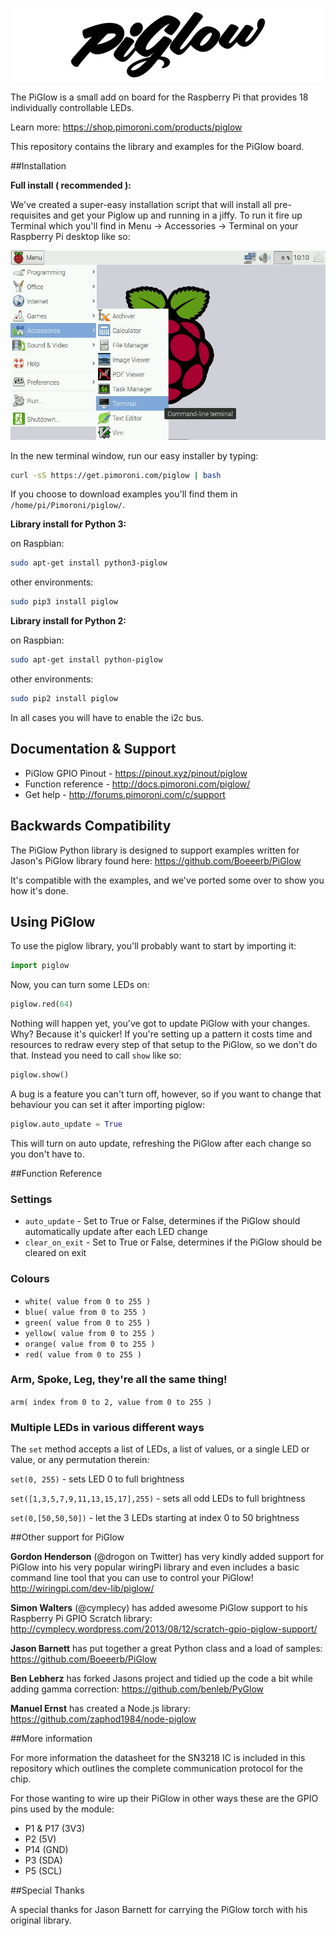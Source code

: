 ![Piglow](piglow-logo.jpg)

The PiGlow is a small add on board for the Raspberry Pi that provides 18 individually controllable LEDs.

Learn more: https://shop.pimoroni.com/products/piglow

This repository contains the library and examples for the PiGlow board.

##Installation

**Full install ( recommended ):**

We've created a super-easy installation script that will install all pre-requisites and get your Piglow up and running in a jiffy. To run it fire up Terminal which you'll find in Menu -> Accessories -> Terminal on your Raspberry Pi desktop like so:

![Finding the terminal](terminal.jpg)

In the new terminal window, run our easy installer by typing:

```bash
curl -sS https://get.pimoroni.com/piglow | bash
```

If you choose to download examples you'll find them in `/home/pi/Pimoroni/piglow/`.

**Library install for Python 3:**

on Raspbian:

```bash
sudo apt-get install python3-piglow
```
other environments: 

```bash
sudo pip3 install piglow
```

**Library install for Python 2:**

on Raspbian:

```bash
sudo apt-get install python-piglow
```
other environments: 

```bash
sudo pip2 install piglow
```

In all cases you will have to enable the i2c bus.

## Documentation & Support

* PiGlow GPIO Pinout - https://pinout.xyz/pinout/piglow
* Function reference - http://docs.pimoroni.com/piglow/
* Get help - http://forums.pimoroni.com/c/support

## Backwards Compatibility

The PiGlow Python library is designed to support examples written for Jason's PiGlow library found here: https://github.com/Boeeerb/PiGlow

It's compatible with the examples, and we've ported some over to show you how it's done.

## Using PiGlow

To use the piglow library, you'll probably want to start by importing it:

```python
import piglow
```

Now, you can turn some LEDs on:

```python
piglow.red(64)
```

Nothing will happen yet, you've got to update PiGlow with your changes. Why? Because it's quicker! If you're setting up a pattern it costs time and resources to redraw every step of that setup to the PiGlow, so we don't do that. Instead you need to call `show` like so:

```python
piglow.show()
```

A bug is a feature you can't turn off, however, so if you want to change that behaviour you can set it after importing piglow:

```python
piglow.auto_update = True
```

This will turn on auto update, refreshing the PiGlow after each change so you don't have to.

##Function Reference

### Settings
* `auto_update` - Set to True or False, determines if the PiGlow should automatically update after each LED change
* `clear_on_exit` - Set to True or False, determines if the PiGlow should be cleared on exit

### Colours
* `white( value from 0 to 255 )`
* `blue( value from 0 to 255 )`
* `green( value from 0 to 255 )`
* `yellow( value from 0 to 255 )`
* `orange( value from 0 to 255 )`
* `red( value from 0 to 255 )`

### Arm, Spoke, Leg, they're all the same thing!

`arm( index from 0 to 2, value from 0 to 255 )`

### Multiple LEDs in various different ways

The `set` method accepts a list of LEDs, a list of values, or a single LED or value, or any permutation therein:

`set(0, 255)` - sets LED 0 to full brightness

`set([1,3,5,7,9,11,13,15,17],255)` - sets all odd LEDs to full brightness

`set(0,[50,50,50])` - let the 3 LEDs starting at index 0 to 50 brightness

##Other support for PiGlow

**Gordon Henderson** (@drogon on Twitter) has very kindly added support for PiGlow into his very popular wiringPi library and even includes a basic command line tool that you can use to control your PiGlow! http://wiringpi.com/dev-lib/piglow/

**Simon Walters** (@cymplecy) has added awesome PiGlow support to his Raspberry Pi GPIO Scratch library: http://cymplecy.wordpress.com/2013/08/12/scratch-gpio-piglow-support/

**Jason Barnett** has put together a great Python class and a load of samples: https://github.com/Boeeerb/PiGlow

**Ben Lebherz** has forked Jasons project and tidied up the code a bit while adding gamma correction: https://github.com/benleb/PyGlow

**Manuel Ernst** has created a Node.js library: https://github.com/zaphod1984/node-piglow

##More information

For more information the datasheet for the SN3218 IC is included in this repository which outlines the complete communication protocol for the chip.

For those wanting to wire up their PiGlow in other ways these are the GPIO pins used by the module:

- P1 & P17 (3V3)
- P2 (5V)
- P14 (GND)
- P3 (SDA)
- P5 (SCL)

##Special Thanks

A special thanks for Jason Barnett for carrying the PiGlow torch with his original library.
